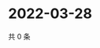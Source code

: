# 2022-03-28

共 0 条

<!-- BEGIN WEIBO -->
<!-- 最后更新时间 Mon Mar 28 2022 21:28:39 GMT+0800 (China Standard Time) -->

<!-- END WEIBO -->
